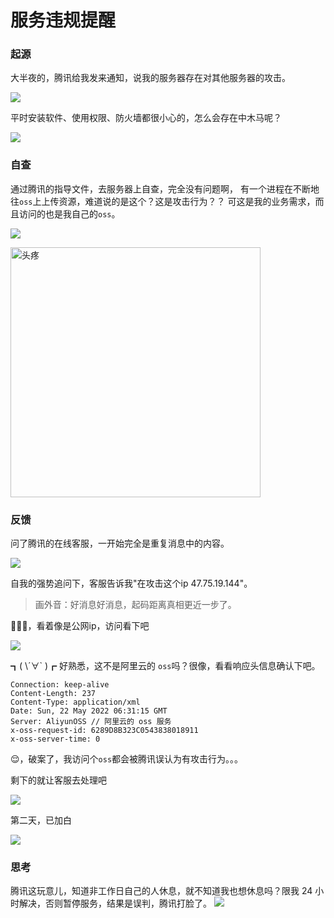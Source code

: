 # 服务违规提醒

### 起源

大半夜的，腾讯给我发来通知，说我的服务器存在对其他服务器的攻击。

![](https://fudongdong-statics.oss-cn-beijing.aliyuncs.com/images/20220522/f491a1eeca17497f90f6ce4a0ee6fba8.png?x-oss-process=style/z.wiki)

平时安装软件、使用权限、防火墙都很小心的，怎么会存在中木马呢？

![](https://fudongdong-statics.oss-cn-beijing.aliyuncs.com/images/20220522/62c5231d5e204fe1af559f3a43589106.png?x-oss-process=style/z.wiki)

### 自查

通过腾讯的指导文件，去服务器上自查，完全没有问题啊，
有一个进程在不断地往`oss`上上传资源，难道说的是这个？这是攻击行为？？
可这是我的业务需求，而且访问的也是我自己的`oss`。

![](https://fudongdong-statics.oss-cn-beijing.aliyuncs.com/images/20220529/dc938ef17c114c74af21343c3521d700.png?x-oss-process=image/resize,w_800/quality,q_80)

<img alt="头疼" width="400" src="https://fudongdong-statics.oss-cn-beijing.aliyuncs.com/images/20220522/5a0d69a1ead64e91b34aa886eebe0dd7.jpg?x-oss-process=style/z.wiki" />

### 反馈

问了腾讯的在线客服，一开始完全是重复消息中的内容。

![](https://fudongdong-statics.oss-cn-beijing.aliyuncs.com/images/20220522/1d4021c2998f41459995d8fb98d2a463.png?x-oss-process=style/z.wiki)


自我的强势追问下，客服告诉我"在攻击这个ip 47.75.19.144"。

> 画外音：好消息好消息，起码距离真相更近一步了。


🤔🤔🤔，看着像是公网ip，访问看下吧

![](https://fudongdong-statics.oss-cn-beijing.aliyuncs.com/images/20220522/c2e4b46f50344907aef462030b23b627.png?x-oss-process=style/z.wiki)

┓( \´∀\` )┏ 好熟悉，这不是阿里云的 `oss`吗？很像，看看响应头信息确认下吧。

```text
Connection: keep-alive
Content-Length: 237
Content-Type: application/xml
Date: Sun, 22 May 2022 06:31:15 GMT
Server: AliyunOSS // 阿里云的 oss 服务
x-oss-request-id: 6289D8B323C0543838018911
x-oss-server-time: 0
```

😌，破案了，我访问个`oss`都会被腾讯误认为有攻击行为。。。


剩下的就让客服去处理吧

![](https://fudongdong-statics.oss-cn-beijing.aliyuncs.com/images/20220522/72cf3b8bbabe41b68dee15c0bf1b042d.png?x-oss-process=style/z.wiki)

第二天，已加白

![](https://z.wiki/autoupload/2022-05-23/68263010801b4859bd8c482480cf8bfc.image.png)

### 思考

腾讯这玩意儿，知道非工作日自己的人休息，就不知道我也想休息吗？限我 24 小时解决，否则暂停服务，结果是误判，腾讯打脸了。
![](https://fudongdong-statics.oss-cn-beijing.aliyuncs.com/images/20220522/298c71aa089c4a23a3c965a223958fff.png?x-oss-process=style/z.wiki)



